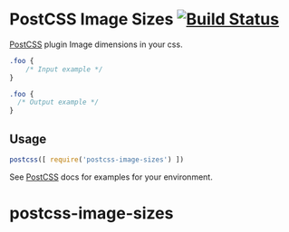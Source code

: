 # PostCSS Image Sizes [![Build Status][ci-img]][ci]

[PostCSS] plugin Image dimensions in your css.

[PostCSS]: https://github.com/postcss/postcss
[ci-img]:  https://travis-ci.org/s0ber/postcss-image-sizes.svg
[ci]:      https://travis-ci.org/s0ber/postcss-image-sizes

```css
.foo {
    /* Input example */
}
```

```css
.foo {
  /* Output example */
}
```

## Usage

```js
postcss([ require('postcss-image-sizes') ])
```

See [PostCSS] docs for examples for your environment.
# postcss-image-sizes
